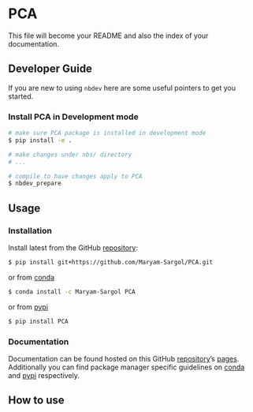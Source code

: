 # PCA


<!-- WARNING: THIS FILE WAS AUTOGENERATED! DO NOT EDIT! -->

This file will become your README and also the index of your
documentation.

## Developer Guide

If you are new to using `nbdev` here are some useful pointers to get you
started.

### Install PCA in Development mode

``` sh
# make sure PCA package is installed in development mode
$ pip install -e .

# make changes under nbs/ directory
# ...

# compile to have changes apply to PCA
$ nbdev_prepare
```

## Usage

### Installation

Install latest from the GitHub
[repository](https://github.com/Maryam-Sargol/PCA):

``` sh
$ pip install git+https://github.com/Maryam-Sargol/PCA.git
```

or from [conda](https://anaconda.org/Maryam-Sargol/PCA)

``` sh
$ conda install -c Maryam-Sargol PCA
```

or from [pypi](https://pypi.org/project/PCA/)

``` sh
$ pip install PCA
```

### Documentation

Documentation can be found hosted on this GitHub
[repository](https://github.com/Maryam-Sargol/PCA)’s
[pages](https://Maryam-Sargol.github.io/PCA/). Additionally you can find
package manager specific guidelines on
[conda](https://anaconda.org/Maryam-Sargol/PCA) and
[pypi](https://pypi.org/project/PCA/) respectively.

## How to use
